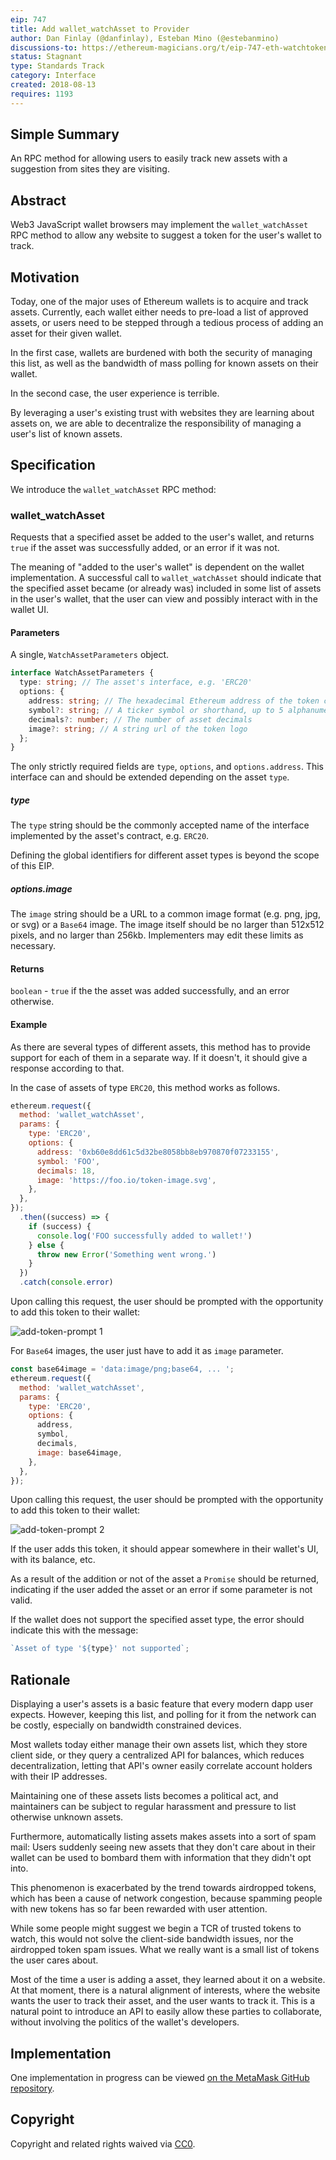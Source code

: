 ```yaml
---
eip: 747
title: Add wallet_watchAsset to Provider
author: Dan Finlay (@danfinlay), Esteban Mino (@estebanmino)
discussions-to: https://ethereum-magicians.org/t/eip-747-eth-watchtoken/1048
status: Stagnant
type: Standards Track
category: Interface
created: 2018-08-13
requires: 1193
---
```


## Simple Summary

An RPC method for allowing users to easily track new assets with a suggestion from sites they are visiting.

## Abstract

Web3 JavaScript wallet browsers may implement the `wallet_watchAsset` RPC method to allow any website to suggest a token for the user's wallet to track.

## Motivation

Today, one of the major uses of Ethereum wallets is to acquire and track assets.
Currently, each wallet either needs to pre-load a list of approved assets, or users need to be stepped through a tedious process of adding an asset for their given wallet.

In the first case, wallets are burdened with both the security of managing this list, as well as the bandwidth of mass polling for known assets on their wallet.

In the second case, the user experience is terrible.

By leveraging a user's existing trust with websites they are learning about assets on, we are able to decentralize the responsibility of managing a user's list of known assets.

## Specification

We introduce the `wallet_watchAsset` RPC method:

### wallet_watchAsset

Requests that a specified asset be added to the user's wallet, and returns `true` if the asset was successfully added, or an error if it was not.

The meaning of "added to the user's wallet" is dependent on the wallet implementation.
A successful call to `wallet_watchAsset` should indicate that the specified asset became (or already was) included in some list of assets in the user's wallet, that the user can view and possibly interact with in the wallet UI.

#### Parameters

A single, `WatchAssetParameters` object.

```typescript
interface WatchAssetParameters {
  type: string; // The asset's interface, e.g. 'ERC20'
  options: {
    address: string; // The hexadecimal Ethereum address of the token contract
    symbol?: string; // A ticker symbol or shorthand, up to 5 alphanumerical characters
    decimals?: number; // The number of asset decimals
    image?: string; // A string url of the token logo
  };
}
```

The only strictly required fields are `type`, `options`, and `options.address`.
This interface can and should be extended depending on the asset `type`.

##### type

The `type` string should be the commonly accepted name of the interface implemented by the asset's contract, e.g. `ERC20`.

Defining the global identifiers for different asset types is beyond the scope of this EIP.

##### options.image

The `image` string should be a URL to a common image format (e.g. png, jpg, or svg) or a `Base64` image.
The image itself should be no larger than 512x512 pixels, and no larger than 256kb.
Implementers may edit these limits as necessary.

#### Returns

`boolean` - `true` if the the asset was added successfully, and an error otherwise.

#### Example

As there are several types of different assets, this method has to provide support for each of them in a separate way.
If it doesn't, it should give a response according to that.

In the case of assets of type `ERC20`, this method works as follows.

```javascript
ethereum.request({
  method: 'wallet_watchAsset',
  params: {
    type: 'ERC20',
    options: {
      address: '0xb60e8dd61c5d32be8058bb8eb970870f07233155',
      symbol: 'FOO',
      decimals: 18,
      image: 'https://foo.io/token-image.svg',
    },
  },
});
  .then((success) => {
    if (success) {
      console.log('FOO successfully added to wallet!')
    } else {
      throw new Error('Something went wrong.')
    }
  })
  .catch(console.error)
```

Upon calling this request, the user should be prompted with the opportunity to add this token to their wallet:

![add-token-prompt 1](../assets/eip-747/add-token-prompt.gif)

For `Base64` images, the user just have to add it as `image` parameter.

```javascript
const base64image = 'data:image/png;base64, ... ';
ethereum.request({
  method: 'wallet_watchAsset',
  params: {
    type: 'ERC20',
    options: {
      address,
      symbol,
      decimals,
      image: base64image,
    },
  },
});
```

Upon calling this request, the user should be prompted with the opportunity to add this token to their wallet:

![add-token-prompt 2](../assets/eip-747/add-token-prompt2.gif)

If the user adds this token, it should appear somewhere in their wallet's UI, with its balance, etc.

As a result of the addition or not of the asset a `Promise` should be returned, indicating if the user added the asset or an error if some parameter is not valid.

If the wallet does not support the specified asset type, the error should indicate this with the message:

```javascript
`Asset of type '${type}' not supported`;
```

## Rationale

Displaying a user's assets is a basic feature that every modern dapp user expects. However, keeping this list, and polling for it from the network can be costly, especially on bandwidth constrained devices.

Most wallets today either manage their own assets list, which they store client side, or they query a centralized API for balances, which reduces decentralization, letting that API's owner easily correlate account holders with their IP addresses.

Maintaining one of these assets lists becomes a political act, and maintainers can be subject to regular harassment and pressure to list otherwise unknown assets.

Furthermore, automatically listing assets makes assets into a sort of spam mail: Users suddenly seeing new assets that they don't care about in their wallet can be used to bombard them with information that they didn't opt into.

This phenomenon is exacerbated by the trend towards airdropped tokens, which has been a cause of network congestion, because spamming people with new tokens has so far been rewarded with user attention.

While some people might suggest we begin a TCR of trusted tokens to watch, this would not solve the client-side bandwidth issues, nor the airdropped token spam issues. What we really want is a small list of tokens the user cares about.

Most of the time a user is adding a asset, they learned about it on a website. At that moment, there is a natural alignment of interests, where the website wants the user to track their asset, and the user wants to track it. This is a natural point to introduce an API to easily allow these parties to collaborate, without involving the politics of the wallet's developers.

## Implementation

One implementation in progress can be viewed [on the MetaMask GitHub repository](https://github.com/MetaMask/metamask-extension/pull/4606).

## Copyright

Copyright and related rights waived via [CC0](../LICENCE).
